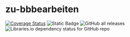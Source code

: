 # zu-bbbearbeiten

[![Coverage Status](https://coveralls.io/repos/github/Aequivinius/zu-bbbearbeiten-stateless/badge.svg?branch=1641-musterloesung)](https://coveralls.io/github/Aequivinius/zu-bbbearbeiten-stateless?branch=1641-musterloesung)  ![Static Badge](https://img.shields.io/badge/python-v3.11-green)
![GitHub all releases](https://img.shields.io/github/downloads/Aequivinius/zu-bbbearbeiten-stateless/total) ![Libraries.io dependency status for GitHub repo](https://img.shields.io/librariesio/github/Aequivinius/zu-bbbearbeiten-stateless)
 

